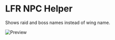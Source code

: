 # LFR NPC Helper

Shows raid and boss names instead of wing name.

![Preview](https://user-images.githubusercontent.com/96642047/164895365-487e98a3-dacb-426f-8be9-702179c79005.png)
